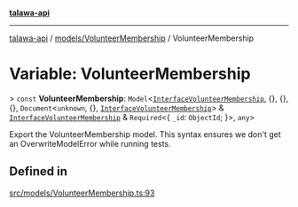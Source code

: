 [**talawa-api**](../../../README.md)

***

[talawa-api](../../../modules.md) / [models/VolunteerMembership](../README.md) / VolunteerMembership

# Variable: VolunteerMembership

\> `const` **VolunteerMembership**: `Model`\<[`InterfaceVolunteerMembership`](../interfaces/InterfaceVolunteerMembership.md), \{\}, \{\}, \{\}, `Document`\<`unknown`, \{\}, [`InterfaceVolunteerMembership`](../interfaces/InterfaceVolunteerMembership.md)\> & [`InterfaceVolunteerMembership`](../interfaces/InterfaceVolunteerMembership.md) & `Required`\<\{ `_id`: `ObjectId`; \}\>, `any`\>

Export the VolunteerMembership model.
This syntax ensures we don't get an OverwriteModelError while running tests.

## Defined in

[src/models/VolunteerMembership.ts:93](https://github.com/PalisadoesFoundation/talawa-api/blob/039b0f127fb8caa46d57186ab4b3bb27fe150903/src/models/VolunteerMembership.ts#L93)
